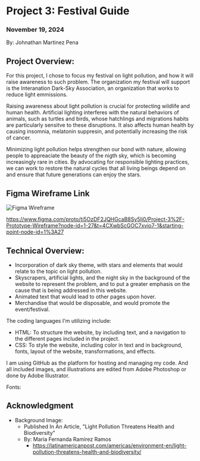# Project 3: Festival Guide 

### November 19, 2024
By: Johnathan Martinez Pena


## Project Overview:

For this project, I chose to focus my festival on light pollution, and how it will raise awareness to such problem. The organization my festival will support is the Interanation Dark-Sky Association, an organization that works to reduce light emmissions. 

Raising awareness about light pollution is crucial for protecting wildlife and human health. Artificial lighting interferes with the natural behaviors of animals, such as turtles and birds, whose hatchlings and migrations habits are particularly sensitve to these disruptions. It also affects human health by causing insomnia, melatonin suppresin, and potentially increasing the risk of cancer. 

Minimizing light pollution helps strengthen our bond with nature, allowing people to appreaciate the beauty of the nigth sky, which is becoming increasingly rare in cities. By advocating for responsible lighting practices, we can work to restore the natural cycles that all living beings depend on and ensure that future generations can enjoy the stars.

## Figma Wireframe Link 

![Figma Wireframe](Wireframe.png)

https://www.figma.com/proto/ti5OzDF2JQHGcaB8Sy5Ij0/Project-3%2F-Prototype-Wireframe?node-id=1-27&t=4CXwbScGOC7xvio7-1&starting-point-node-id=1%3A27

## Technical Overview:

- Incorporation of dark sky theme, with stars and elements that would relate to the topic on light pollution. 
- Skyscrapers, artificial lights, and the night sky in the background of the website to represent the problem, and to put a greater emphasis on the cause that is being addressed in this website. 
- Animated text that would lead to other pages upon hover. 
- Merchandise that would be disposable, and would promote the event/festival.

The coding languages I'm utilizing include: 
- HTML: To structure the website, by including text, and a navigation to the different pages included in the project. 
- CSS: To style the website, including color in text and in background, fonts, layout of the website, transformations, and effects. 

I am using GitHub as the platform for hosting and managing my code. And all included images, and illustrations are edited from Adobe Photoshop or done by Adobe Illustrator. 

Fonts: 


## Acknowledgment

- Background Image: 
    - Published In An Article, "Light Pollution Threatens Health and Biodiversity"
    - By: Maria Fernanda Ramirez Ramos
         - https://latinamericanpost.com/americas/environment-en/light-pollution-threatens-health-and-biodiversity/



